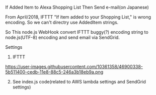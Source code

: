 If Added Item to Alexa Shopping List Then Send e-mail(on Japanese)

From April/2018, IFTTT "If item added to your Shopping List," is
wrong encoding. So we can't directry use AddedItem strings.

So This node.js WebHook convert IFTTT buggy(?) encoding string
to node.js(UTF-8) encoding and send email via SendGrid.


Settings

1. IFTTT

https://user-images.githubusercontent.com/10361358/46900338-5b511400-cedb-11e8-88c5-246a3b18eb9a.png

2. See index.js code(related to AWS lambda settings and SendGrid settings)

